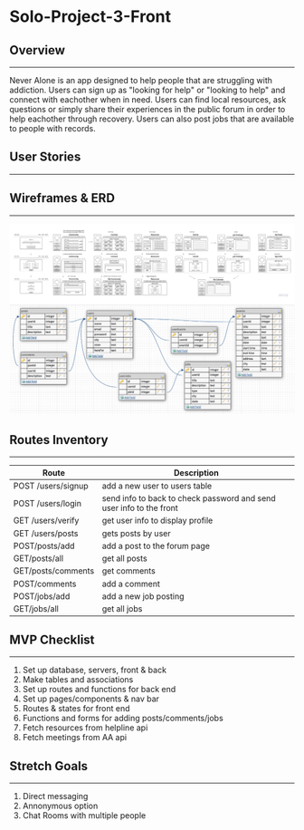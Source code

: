 # Solo-Project-3-Front

## Overview

---

Never Alone is an app designed to help people that are struggling with addiction. Users can sign up as "looking for help" or "looking to help" and connect with eachother when in need. Users can find local resources, ask questions or simply share their experiences in the public forum in order to help eachother through recovery. Users can also post jobs that are available to people with records.

## User Stories

---



 


## Wireframes & ERD

---

![Wireframe](./NeverAlone-Wireframe.jpg)
![ERD](./ERD.png)





## Routes Inventory

---

| Route       | Description |
| ----------- | ----------- |
| POST /users/signup | add a new user to users table |
| POST /users/login  | send info to back to check password and send user info to the front |
| GET /users/verify | get user info to display profile | 
| GET /users/posts  | gets posts by user               |
| POST/posts/add        | add a post to the forum page |
| GET/posts/all         | get all posts                |
| GET/posts/comments    | get comments                 |
| POST/comments         | add a comment                |
| POST/jobs/add         | add a new job posting        |
| GET/jobs/all          | get all jobs                 |





## MVP Checklist

---

1. Set up database, servers, front & back
2. Make tables and associations
3. Set up routes and functions for back end
4. Set up pages/components & nav bar
5. Routes & states for front end
5. Functions and forms for adding posts/comments/jobs
6. Fetch resources from helpline api 
7. Fetch meetings from AA api



## Stretch Goals

---

1. Direct messaging
2. Annonymous option
3. Chat Rooms with multiple people

